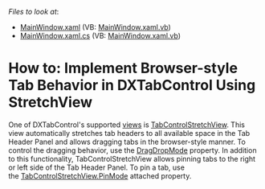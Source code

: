 <!-- default file list -->
*Files to look at*:

* [MainWindow.xaml](./CS/DXTabControlExample/MainWindow.xaml) (VB: [MainWindow.xaml.vb](./VB/DXTabControlExample/MainWindow.xaml.vb))
* [MainWindow.xaml.cs](./CS/DXTabControlExample/MainWindow.xaml.cs) (VB: [MainWindow.xaml.vb](./VB/DXTabControlExample/MainWindow.xaml.vb))
<!-- default file list end -->
# How to: Implement Browser-style Tab Behavior in DXTabControl Using StretchView


<p>One of DXTabControl's supported <a href="https://documentation.devexpress.com/#WPF/CustomDocument113984">views</a> is <a href="https://documentation.devexpress.com/#WPF/CustomDocument113877">TabControlStretchView</a>. This view automatically stretches tab headers to all available space in the Tab Header Panel and allows dragging tabs in the browser-style manner. To control the dragging behavior, use the <a href="https://documentation.devexpress.com/#WPF/DevExpressXpfCoreTabControlStretchView_DragDropModetopic">DragDropMode</a> property. In addition to this functionality, TabControlStretchView allows pinning tabs to the right or left side of the Tab Header Panel. To pin a tab, use the <a href="https://documentation.devexpress.com/#WPF/DevExpressXpfCoreTabControlStretchView_PinModetopic">TabControlStretchView.PinMode</a> attached property.</p>

<br/>


